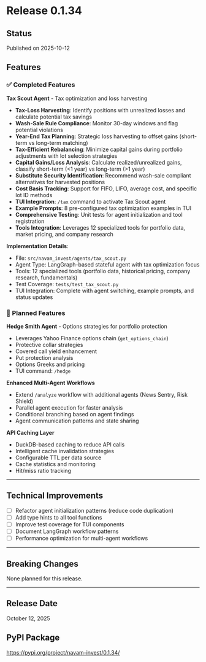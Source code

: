 # Release 0.1.34

## Status
Published on 2025-10-12

## Features

### ✅ Completed Features

**Tax Scout Agent** - Tax optimization and loss harvesting
- **Tax-Loss Harvesting**: Identify positions with unrealized losses and calculate potential tax savings
- **Wash-Sale Rule Compliance**: Monitor 30-day windows and flag potential violations
- **Year-End Tax Planning**: Strategic loss harvesting to offset gains (short-term vs long-term matching)
- **Tax-Efficient Rebalancing**: Minimize capital gains during portfolio adjustments with lot selection strategies
- **Capital Gains/Loss Analysis**: Calculate realized/unrealized gains, classify short-term (<1 year) vs long-term (>1 year)
- **Substitute Security Identification**: Recommend wash-sale compliant alternatives for harvested positions
- **Cost Basis Tracking**: Support for FIFO, LIFO, average cost, and specific lot ID methods
- **TUI Integration**: `/tax` command to activate Tax Scout agent
- **Example Prompts**: 8 pre-configured tax optimization examples in TUI
- **Comprehensive Testing**: Unit tests for agent initialization and tool registration
- **Tools Integration**: Leverages 12 specialized tools for portfolio data, market pricing, and company research

**Implementation Details**:
- File: `src/navam_invest/agents/tax_scout.py`
- Agent Type: LangGraph-based stateful agent with tax optimization focus
- Tools: 12 specialized tools (portfolio data, historical pricing, company research, fundamentals)
- Test Coverage: `tests/test_tax_scout.py`
- TUI Integration: Complete with agent switching, example prompts, and status updates

### 🚧 Planned Features

**Hedge Smith Agent** - Options strategies for portfolio protection
- Leverages Yahoo Finance options chain (`get_options_chain`)
- Protective collar strategies
- Covered call yield enhancement
- Put protection analysis
- Options Greeks and pricing
- TUI command: `/hedge`

**Enhanced Multi-Agent Workflows**
- Extend `/analyze` workflow with additional agents (News Sentry, Risk Shield)
- Parallel agent execution for faster analysis
- Conditional branching based on agent findings
- Agent communication patterns and state sharing

**API Caching Layer**
- DuckDB-based caching to reduce API calls
- Intelligent cache invalidation strategies
- Configurable TTL per data source
- Cache statistics and monitoring
- Hit/miss ratio tracking

---

## Technical Improvements

- [ ] Refactor agent initialization patterns (reduce code duplication)
- [ ] Add type hints to all tool functions
- [ ] Improve test coverage for TUI components
- [ ] Document LangGraph workflow patterns
- [ ] Performance optimization for multi-agent workflows

---

## Breaking Changes

None planned for this release.

---

## Release Date
October 12, 2025

## PyPI Package
https://pypi.org/project/navam-invest/0.1.34/

